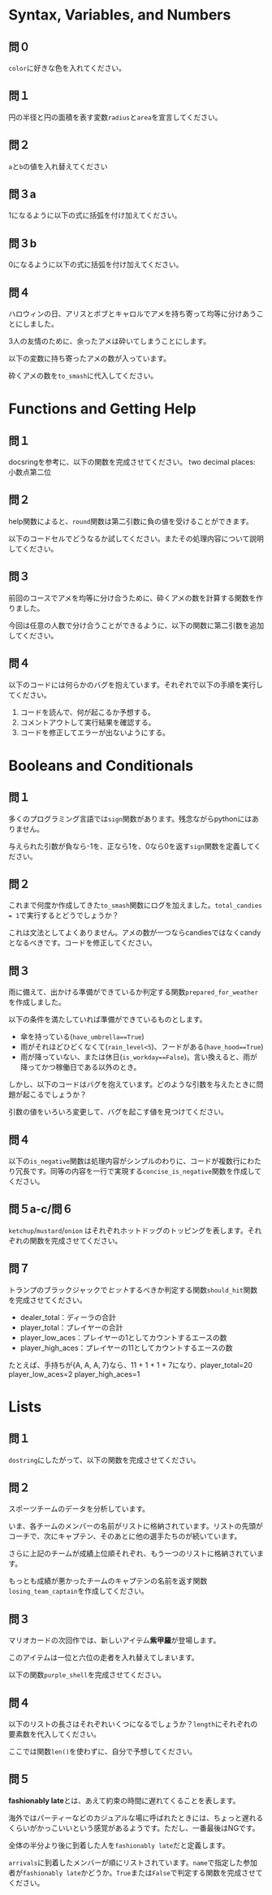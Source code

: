 # Syntax, Variables, and Numbers

## 問０

`color`に好きな色を入れてください。

## 問１

円の半径と円の面積を表す変数`radius`と`area`を宣言してください。

## 問２

`a`と`b`の値を入れ替えてください

## 問３a
1になるように以下の式に括弧を付け加えてください。

## 問３b

0になるように以下の式に括弧を付け加えてください。

## 問４

ハロウィンの日、アリスとボブとキャロルでアメを持ち寄って均等に分けあうことにしました。

3人の友情のために、余ったアメは砕いてしまうことにします。

以下の変数に持ち寄ったアメの数が入っています。

砕くアメの数を`to_smash`に代入してください。


# Functions and Getting Help

## 問１

docsringを参考に、以下の関数を完成させてください。 two decimal places: 小数点第二位

## 問２
help関数によると、`round`関数は第二引数に負の値を受けることができます。

以下のコードセルでどうなるか試してください。またその処理内容について説明してください。

## 問３

前回のコースでアメを均等に分け合うために、砕くアメの数を計算する関数を作りました。

今回は任意の人数で分け合うことができるように、以下の関数に第二引数を追加してください。

## 問４

以下のコードには何らかのバグを抱えています。それぞれで以下の手順を実行してください。

1. コードを読んで、何が起こるか予想する。
2. コメントアウトして実行結果を確認する。
3. コードを修正してエラーが出ないようにする。

# Booleans and Conditionals

## 問１

多くのプログラミング言語では`sign`関数があります。残念ながらpythonにはありません。

与えられた引数が負なら-1を、正なら1を、0なら0を返す`sign`関数を定義してください。

## 問２

これまで何度か作成してきた`to_smash`関数にログを加えました。`total_candies = 1`で実行するとどうでしょうか？

これは文法としてよくありません。アメの数が一つならcandiesではなくcandyとなるべきです。コードを修正してください。

## 問３

雨に備えて、出かける準備ができているか判定する関数`prepared_for_weather`を作成しました。

以下の条件を満たしていれば準備ができているものとします。

- 傘を持っている(`have_umbrella==True`)
- 雨がそれほどひどくなくて(`rain_level<5`)、フードがある(`have_hood==True`)
- 雨が降っていない、または休日(`is_workday==False`)。言い換えると、雨が降ってかつ稼働日である以外のとき。

しかし、以下のコードはバグを抱えています。どのような引数を与えたときに問題が起こるでしょうか？

引数の値をいろいろ変更して、バグを起こす値を見つけてください。

## 問４

以下の`is_negative`関数は処理内容がシンプルのわりに、コードが複数行にわたり冗長です。同等の内容を一行で実現する`concise_is_negative`関数を作成してください。

## 問５a-c/問６

`ketchup`/`mustard`/`onion` はそれぞれホットドッグのトッピングを表します。それぞれの関数を完成させてください。

## 問７

トランプのブラックジャックで*ヒット*するべきか判定する関数`should_hit`関数を完成させてください。

- dealer_total：ディーラの合計
- player_total：プレイヤーの合計
- player_low_aces：プレイヤーの1としてカウントするエースの数
- player_high_aces：プレイヤーの11としてカウントするエースの数

たとえば、手持ちが{A, A, A, 7}なら、11 + 1 + 1 + 7になり、player_total=20 player_low_aces=2 player_high_aces=1

# Lists

## 問１

`dostring`にしたがって、以下の関数を完成させてください。

## 問２

スポーツチームのデータを分析しています。

いま、各チームのメンバーの名前がリストに格納されています。リストの先頭がコーチで、次にキャプテン、そのあとに他の選手たちのが続いています。

さらに上記のチームが成績上位順それぞれ、もう一つのリストに格納されています。

もっとも成績が悪かったチームのキャプテンの名前を返す関数`losing_team_captain`を作成してください。

## 問３

マリオカードの次回作では、新しいアイテム**紫甲羅**が登場します。

このアイテムは一位と六位の走者を入れ替えてしまいます。

以下の関数`purple_shell`を完成させてください。

## 問４

以下のリストの長さはそれぞれいくつになるでしょうか？`length`にそれぞれの要素数を代入してください。

ここでは関数`len()`を使わずに、自分で予想してください。

## 問５

**fashionably late**とは、あえて約束の時間に遅れてくることを表します。

海外ではパーティーなどのカジュアルな場に呼ばれたときには、ちょっと遅れるくらいがかっこいいという感覚があるようです。ただし、一番最後はNGです。

全体の半分より後に到着した人を`fashionably late`だと定義します。

`arrivals`に到着したメンバーが順にリストされています。`name`で指定した参加者が`fashionably late`かどうか。`True`または`False`で判定する関数を完成させてください。

